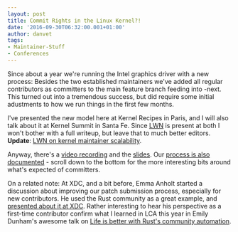 ```yaml
---
layout: post
title: Commit Rights in the Linux Kernel?!
date: '2016-09-30T06:32:00.001+01:00'
author: danvet
tags: 
- Maintainer-Stuff
- Conferences
---
```


Since about a year we're running the Intel graphics driver with a new process:
Besides the two established maintainers we've added all regular contributors as
committers to the main feature branch feeding into -next. This turned out into a
tremendous success, but did require some initial adustments to how we run things
in the first few months.

I've presented the new model here at Kernel Recipes in Paris, and I will also
talk about it at Kernel Summit in Santa Fe. Since [LWN](https://lwn.net/) is
present at both I won't bother with a full writeup, but leave that to much
better editors. **Update**: [LWN on kernel maintainer
scalability](https://lwn.net/Articles/703005/).

Anyway, there's a [video
recording](https://www.youtube.com/watch?v=gZE5ovQq9g8&feature=youtu.be&list=PLQ8PmP_dnN7L5OVT95uXJAE78qcGCcDVm)
and the [slides](/slides/kernel-recipes-2016-maintainer.odp). Our [process is
also
documented](https://01.org/linuxgraphics/gfx-docs/maintainer-tools/drm-intel.html) -
scroll down to the bottom for the more interesting bits around what's
expected of committers.

On a related note: At XDC, and a bit before, Emma Anholt started a discussion
about improving our patch submission process, especially for new contributors.
He used the Rust community as a great example, and [presented about it at
XDC](https://youtu.be/KIHrjgZJHZA?t=18480). Rather interesting to hear
his perspective as a first-time contributor confirm what I learned in LCA this
year in Emily Dunham's awesome talk on [Life is better with Rust's community
automation](https://www.youtube.com/watch?v=dIageYT0Vgg).
